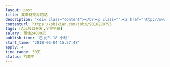 ```yaml
---                
layout: post       
title: 某素材交易网站           
description: '<div class="content"></br><p class=""><a href="http://www.123rf.com.cn/" rel="nofollow" target="_blank">http://www.123rf.com.cn/</a></br><br/>网站开发，后端研发。</br><br/>素材库、订单、交易。</br><br/>第三方支付。</br><br/>要求坐班，按人天付费，每周几天可以协商。</br><br/>要求高级php工程师，懂架构、研发熟练，对品质有要求。</br></p></br></div>'     
contenturl: https://shixian.com/jobs/9016280795      
tags: [Api接口开发,全程坐班]            
salary: 预估24000元          
publish_time: '已发布 18 小时'         
start_time: '2018-06-04 15:57:48'           
apply: 4                   
time_range: 30天              
status: 招募中                  
---                 
```

